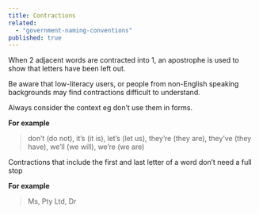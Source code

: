 ```yaml
---
title: Contractions
related: 
  - "government-naming-conventions"
published: true
---
```


When 2 adjacent words are contracted into 1, an apostrophe is used to show that letters have been left out.

Be aware that low-literacy users, or people from non-English speaking backgrounds may find contractions difficult to understand. 

Always consider the context eg don’t use them in forms.

**For example**

> don’t (do not),
> it’s (it is),
> let’s (let us),
> they’re (they are),
> they’ve (they have),
> we’ll (we will),
> we’re (we are)

Contractions that include the first and last letter of a word don’t need a full stop

**For example**

> Ms,
> Pty Ltd,
> Dr
